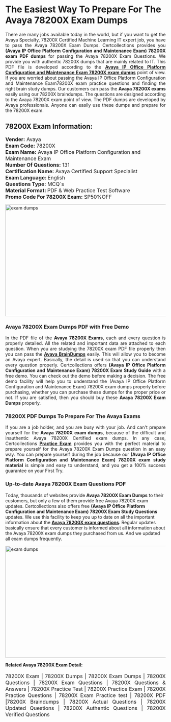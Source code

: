 <h1>The Easiest Way To Prepare For The Avaya 78200X Exam Dumps</h1> <p style="text-align:justify">There are many jobs available today in the world, but if you want to get the Avaya Specialty, 78200X Certified Machine Learning IT expert job, you have to pass the Avaya 78200X Exam Dumps. Certcollections provides you <strong>(Avaya IP Office Platform Configuration and Maintenance Exam) 78200X exam PDF dumps</strong> for passing the Avaya 78200X Exam Questions. We provide you with authentic 78200X dumps that are mainly related to IT. This PDF file is developed according to the <a href="https://www.certsofficial.com/avaya/78200x-questions"><strong>Avaya IP Office Platform Configuration and Maintenance Exam 78200X exam dumps</strong></a> point of view. If you are worried about passing the Avaya IP Office Platform Configuration and Maintenance Exam78200X exam practice questions and finding the right brain study dumps. Our customers can pass the <strong>Avaya 78200X exams </strong>easily using our 78200X braindumps. The questions are designed according to the Avaya 78200X exam point of view. The PDF dumps are developed by Avaya professionals. Anyone can easily use these dumps and prepare for the 78200X exam.</p> <h2><strong>78200X Exam Information:</strong></h2> <p><span style="font-size:16px"><strong>Vender:</strong> Avaya<br /> <strong>Exam Code:</strong> 78200X<br /> <strong>Exam Name:</strong> Avaya IP Office Platform Configuration and Maintenance Exam<br /> <strong>Number Of Questions:</strong> 131<br /> <strong>Certification Name:</strong> Avaya Certified Support Specialist<br /> <strong>Exam Language: </strong>English<br /> <strong>Questions Type:</strong> MCQ`s<br /> <strong>Material Format: </strong>PDF & Web Practice Test Software<br /> <strong>Promo Code For 78200X Exam:</strong> SP50%OFF</span></p> <p><a href="https://www.certsofficial.com/avaya/78200x-questions" rel="no-follow"><img alt="exam dumps" src="https://www.certcollections.com/uploads/content/certsofficial.jpg" style="height:350px; width:750px" /></a></p> <h3><strong>Avaya 78200X Exam Dumps PDF with Free Demo</strong></h3> <p style="text-align:justify">In the PDF file of the <strong>Avaya 78200X Exams</strong>, each and every question is properly detailed. All the related and important data are attached to each question. When you are studying the 78200X exam PDF file properly then you can pass the <a href="https://www.certsofficial.com/avaya-dumps"><strong>Avaya BrainDumps</strong></a> easily. This will allow you to become an Avaya expert. Basically, the detail is used so that you can understand every question properly. Certcollections offers <strong>(Avaya IP Office Platform Configuration and Maintenance Exam) 78200X Exam Study Guide</strong> with a free demo. You can check out the demo before making a decision. The free demo facility will help you to understand the (Avaya IP Office Platform Configuration and Maintenance Exam) 78200X exam dumps properly before purchasing, whether you can purchase these dumps for the proper price or not. If you are satisfied, then you should buy these <strong>Avaya 78200X Exam Dumps</strong> properly.</p> <h3><strong>78200X PDF Dumps To Prepare For The Avaya Exams</strong></h3> <p style="text-align:justify">If you are a job holder, and you are busy with your job. And can't prepare yourself for the <strong>Avaya 78200X exam dumps</strong>, because of the difficult and inauthentic Avaya 78200X Certified exam dumps. In any case, Certcollections <strong><a href="https://www.certsofficial.com/">Practice Exam</a></strong> provides you with the perfect material to prepare yourself for the Avaya 78200X Exam Dumps question in an easy way. You can prepare yourself during the job because our <strong>(Avaya IP Office Platform Configuration and Maintenance Exam) 78200X exam study material</strong> is simple and easy to understand, and you get a 100% success guarantee on your First Try.</p> <h3><strong>Up-to-date Avaya 78200X Exam Questions PDF</strong></h3> <p>Today, thousands of websites provide <strong>Avaya 78200X Exam Dumps</strong> to their customers, but only a few of them provide free Avaya 78200X exam updates. Certcollections also offers free <strong>(Avaya IP Office Platform Configuration and Maintenance Exam) 78200X Exam Study Questions</strong> updates. We use this facility to keep you up to date on all the important information about the <a href="https://www.certsofficial.com/avaya/78200x-questions"><strong>Avaya 78200X exam questions</strong></a>. Regular updates basically ensure that every customer is informed about all information about the Avaya 78200X exam dumps they purchased from us. And we updated all exam dumps frequently.</p> <p><a href="https://www.certsofficial.com/avaya/78200x-questions"><img alt="exam dumps " src="https://www.certcollections.com/uploads/content/certsofficial2.jpg" style="height:350px; width:750px" /></a></p> <p style="text-align:justify"><span style="font-size:14px"><strong>Related Avaya 78200X Exam Detail:</strong></span><br /> <br /> <span style="font-size:16px">78200X Exam | 78200X Dumps | 78200X Exam Dumps | 78200X Questions | 78200X Exam Questions | 78200X Questions & Answers | 78200X Practice Test | 78200X Practice Exam | 78200X Practice Questions | 78200X Exam Practice test | 78200X PDF |78200X Braindumps | 78200X Actual Questions | 78200X Updated Questions | 78200X Authentic Questions | 78200X Verified Questions</span></p>
